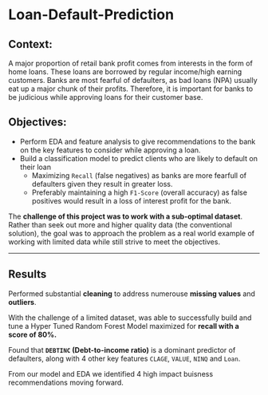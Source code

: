 # Loan-Default-Prediction
## **Context:**
A major proportion of retail bank profit comes from interests in the form of home loans. These loans are borrowed by regular income/high earning customers. Banks are most fearful of defaulters, as bad loans (NPA) usually eat up a major chunk of their profits. Therefore, it is important for banks to be judicious while approving loans for their customer base.

## **Objectives:**
* Perform EDA and feature analysis to give recommendations to the bank on the key features to consider while approving a loan.
* Build a classification model to predict clients who are likely to default on their loan
    * Maximizing `Recall` (false negatives) as banks are more fearfull of defaulters given they result in greater loss. 
    * Preferably maintaining a high `F1-Score` (overall accuracy) as false positives would result in a loss of interest profit for the bank. 

The **challenge of this project was to work with a sub-optimal dataset**. Rather than seek out more and higher quality data (the conventional solution), the goal was to approach the problem as a real world example of working with limited data while still strive to meet the objectives.

--------------------------------
## **Results**
Performed substantial **cleaning** to address numerouse **missing values** and **outliers**.

With the challenge of a limited dataset, was able to successfully build and tune a Hyper Tuned Random Forest Model maximized for **recall with a score of 80%.**

Found that **`DEBTINC` (Debt-to-income ratio)** is a dominant predictor of defaulters, along with 4 other key features `CLAGE`, `VALUE`, `NINQ` and `Loan`.

From our model and EDA we identified 4 high impact buisness recommendations moving forward.
